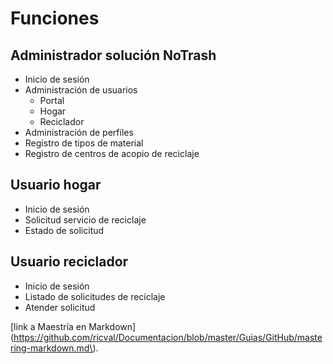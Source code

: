 # Funciones
## Administrador solución NoTrash
* Inicio de sesión
* Administración de usuarios
    * Portal
    * Hogar
    * Reciclador
* Administración de perfiles
* Registro de tipos de material
* Registro de centros de acopio de reciclaje
## Usuario hogar
* Inicio de sesión
* Solicitud servicio de reciclaje
* Estado de solicitud
## Usuario reciclador
* Inicio de sesión
* Listado de solicitudes de reciclaje
* Atender solicitud

[link a Maestría en Markdown](https://github.com/ricval/Documentacion/blob/master/Guias/GitHub/mastering-markdown.md\).